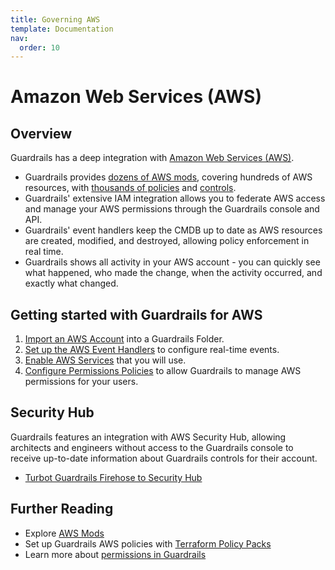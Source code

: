 ```yaml
---
title: Governing AWS
template: Documentation
nav:
  order: 10
---
```


# Amazon Web Services (AWS)

## Overview

Guardrails has a deep integration with [Amazon Web Services (AWS)](https://aws.amazon.com/).

- Guardrails provides [dozens of AWS mods](https://hub.guardrails.turbot.com/mods/aws/mods), 
  covering hundreds of AWS resources, with 
  [thousands of policies](https://hub.guardrails.turbot.com/mods/aws/policies) 
  and [controls](https://hub.guardrails.turbot.com/mods/aws/controls).
- Guardrails' extensive IAM integration allows you to federate AWS access and
  manage your AWS permissions through the Guardrails console and API.
- Guardrails' event handlers keep the CMDB up to date as AWS resources are created, 
  modified, and destroyed, allowing policy enforcement in real time.
- Guardrails shows all activity in your AWS account - you can quickly see what
  happened, who made the change, when the activity occurred, and exactly what changed.

## Getting started with Guardrails for AWS

1. [Import an AWS Account](integrations/aws/import-aws-account) into a Guardrails  Folder.
1. [Set up the AWS Event Handlers](integrations/aws/event-handlers) to configure real-time events.
1. [Enable AWS Services](integrations/aws/services) that you will use.
1. [Configure Permissions Policies](integrations/aws/permissions) to allow Guardrails to manage
   AWS permissions for your users.

## Security Hub

Guardrails features an integration with AWS Security Hub, allowing architects and
engineers without access to the Guardrails console to receive up-to-date information
about Guardrails controls for their account.

- [Turbot Guardrails Firehose to Security Hub](aws/security-hub)

## Further Reading

- Explore [AWS Mods](/mods/)
- Set up Guardrails AWS policies with
  [Terraform Policy Packs](https://github.com/turbot/guardrails-samples/tree/main/policy_packs)
- Learn more about [permissions in Guardrails](concepts/iam/permissions)